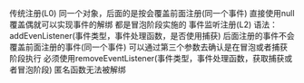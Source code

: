 传统注册(L0)
同一个对象，后面的是按会覆盖前面注册(同一个事件)
直接使用null覆盖偶就可以实现事件的解绑 
都是冒泡阶段实施的
事件监听注册(L2)
语法：addEvenListener(事件类型，事件处理函数，是否使用捕获)
后面注册的事件不会覆盖前面注册的事件(同一个事件)
可以通过第三个参数去确认是在冒泡或者捕获阶段执行
必须使用removeEventListener(事件类型，事件处理函数，获取捕获或者冒泡阶段)
匿名函数无法被解绑